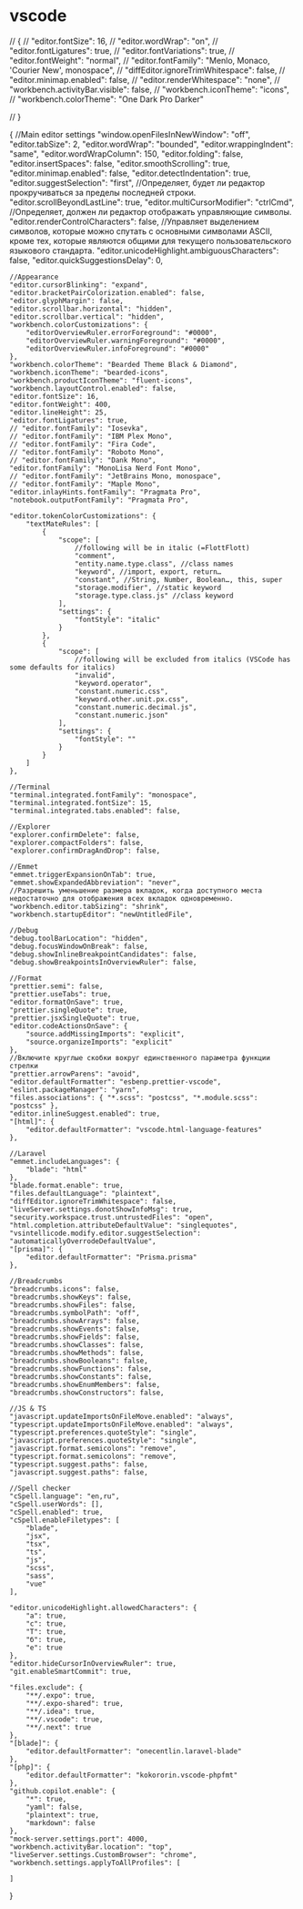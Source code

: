 # vscode
// {
//     "editor.fontSize": 16,
//     "editor.wordWrap": "on",
//     "editor.fontLigatures": true,
//     "editor.fontVariations": true,
//     "editor.fontWeight": "normal",
//     "editor.fontFamily": "Menlo, Monaco, 'Courier New', monospace",
//     "diffEditor.ignoreTrimWhitespace": false,
//     "editor.minimap.enabled": false,
//     "editor.renderWhitespace": "none",
//     "workbench.activityBar.visible": false,
//     "workbench.iconTheme": "icons",
//     "workbench.colorTheme": "One Dark Pro Darker"

// }

{
	//Main editor settings
	"window.openFilesInNewWindow": "off",
	"editor.tabSize": 2,
	"editor.wordWrap": "bounded",
	"editor.wrappingIndent": "same",
	"editor.wordWrapColumn": 150,
	"editor.folding": false,
	"editor.insertSpaces": false,
	"editor.smoothScrolling": true,
	"editor.minimap.enabled": false,
	"editor.detectIndentation": true,
	"editor.suggestSelection": "first",
	//Определяет, будет ли редактор прокручиваться за пределы последней строки.
	"editor.scrollBeyondLastLine": true,
	"editor.multiCursorModifier": "ctrlCmd",
	//Определяет, должен ли редактор отображать управляющие символы.
	"editor.renderControlCharacters": false,
	//Управляет выделением символов, которые можно спутать с основными символами ASCII, кроме тех, которые являются общими для текущего пользовательского языкового стандарта.
	"editor.unicodeHighlight.ambiguousCharacters": false,
	"editor.quickSuggestionsDelay": 0,

	//Appearance
	"editor.cursorBlinking": "expand",
	"editor.bracketPairColorization.enabled": false,
	"editor.glyphMargin": false,
	"editor.scrollbar.horizontal": "hidden",
	"editor.scrollbar.vertical": "hidden",
	"workbench.colorCustomizations": {
		"editorOverviewRuler.errorForeground": "#0000",
		"editorOverviewRuler.warningForeground": "#0000",
		"editorOverviewRuler.infoForeground": "#0000"
	},
	"workbench.colorTheme": "Bearded Theme Black & Diamond",
	"workbench.iconTheme": "bearded-icons",
	"workbench.productIconTheme": "fluent-icons",
	"workbench.layoutControl.enabled": false,
	"editor.fontSize": 16,
	"editor.fontWeight": 400,
	"editor.lineHeight": 25,
	"editor.fontLigatures": true,
	// "editor.fontFamily": "Iosevka",
	// "editor.fontFamily": "IBM Plex Mono",
	// "editor.fontFamily": "Fira Code",
	// "editor.fontFamily": "Roboto Mono",
	// "editor.fontFamily": "Dank Mono",
	"editor.fontFamily": "MonoLisa Nerd Font Mono",
	// "editor.fontFamily": "JetBrains Mono, monospace",
	// "editor.fontFamily": "Maple Mono",
	"editor.inlayHints.fontFamily": "Pragmata Pro",
	"notebook.outputFontFamily": "Pragmata Pro",

	"editor.tokenColorCustomizations": {
		"textMateRules": [
			{
				"scope": [
					//following will be in italic (=FlottFlott)
					"comment",
					"entity.name.type.class", //class names
					"keyword", //import, export, return…
					"constant", //String, Number, Boolean…, this, super
					"storage.modifier", //static keyword
					"storage.type.class.js" //class keyword
				],
				"settings": {
					"fontStyle": "italic"
				}
			},
			{
				"scope": [
					//following will be excluded from italics (VSCode has some defaults for italics)
					"invalid",
					"keyword.operator",
					"constant.numeric.css",
					"keyword.other.unit.px.css",
					"constant.numeric.decimal.js",
					"constant.numeric.json"
				],
				"settings": {
					"fontStyle": ""
				}
			}
		]
	},

	//Terminal
	"terminal.integrated.fontFamily": "monospace",
	"terminal.integrated.fontSize": 15,
	"terminal.integrated.tabs.enabled": false,

	//Explorer
	"explorer.confirmDelete": false,
	"explorer.compactFolders": false,
	"explorer.confirmDragAndDrop": false,

	//Emmet
	"emmet.triggerExpansionOnTab": true,
	"emmet.showExpandedAbbreviation": "never",
	//Разрешить уменьшение размера вкладок, когда доступного места недостаточно для отображения всех вкладок одновременно.
	"workbench.editor.tabSizing": "shrink",
	"workbench.startupEditor": "newUntitledFile",

	//Debug
	"debug.toolBarLocation": "hidden",
	"debug.focusWindowOnBreak": false,
	"debug.showInlineBreakpointCandidates": false,
	"debug.showBreakpointsInOverviewRuler": false,

	//Format
	"prettier.semi": false,
	"prettier.useTabs": true,
	"editor.formatOnSave": true,
	"prettier.singleQuote": true,
	"prettier.jsxSingleQuote": true,
	"editor.codeActionsOnSave": {
		"source.addMissingImports": "explicit",
		"source.organizeImports": "explicit"
	},
	//Включите круглые скобки вокруг единственного параметра функции стрелки
	"prettier.arrowParens": "avoid",
	"editor.defaultFormatter": "esbenp.prettier-vscode",
	"eslint.packageManager": "yarn",
	"files.associations": { "*.scss": "postcss", "*.module.scss": "postcss" },
	"editor.inlineSuggest.enabled": true,
	"[html]": {
		"editor.defaultFormatter": "vscode.html-language-features"
	},

	//Laravel
	"emmet.includeLanguages": {
		"blade": "html"
	},
	"blade.format.enable": true,
	"files.defaultLanguage": "plaintext",
	"diffEditor.ignoreTrimWhitespace": false,
	"liveServer.settings.donotShowInfoMsg": true,
	"security.workspace.trust.untrustedFiles": "open",
	"html.completion.attributeDefaultValue": "singlequotes",
	"vsintellicode.modify.editor.suggestSelection": "automaticallyOverrodeDefaultValue",
	"[prisma]": {
		"editor.defaultFormatter": "Prisma.prisma"
	},

	//Breadcrumbs
	"breadcrumbs.icons": false,
	"breadcrumbs.showKeys": false,
	"breadcrumbs.showFiles": false,
	"breadcrumbs.symbolPath": "off",
	"breadcrumbs.showArrays": false,
	"breadcrumbs.showEvents": false,
	"breadcrumbs.showFields": false,
	"breadcrumbs.showClasses": false,
	"breadcrumbs.showMethods": false,
	"breadcrumbs.showBooleans": false,
	"breadcrumbs.showFunctions": false,
	"breadcrumbs.showConstants": false,
	"breadcrumbs.showEnumMembers": false,
	"breadcrumbs.showConstructors": false,

	//JS & TS
	"javascript.updateImportsOnFileMove.enabled": "always",
	"typescript.updateImportsOnFileMove.enabled": "always",
	"typescript.preferences.quoteStyle": "single",
	"javascript.preferences.quoteStyle": "single",
	"javascript.format.semicolons": "remove",
	"typescript.format.semicolons": "remove",
	"typescript.suggest.paths": false,
	"javascript.suggest.paths": false,

	//Spell checker
	"cSpell.language": "en,ru",
	"cSpell.userWords": [],
	"cSpell.enabled": true,
	"cSpell.enableFiletypes": [
		"blade",
		"jsx",
		"tsx",
		"ts",
		"js",
		"scss",
		"sass",
		"vue"
	],

	"editor.unicodeHighlight.allowedCharacters": {
		"а": true,
		"с": true,
		"Т": true,
		"б": true,
		"е": true
	},
	"editor.hideCursorInOverviewRuler": true,
	"git.enableSmartCommit": true,

	"files.exclude": {
		"**/.expo": true,
		"**/.expo-shared": true,
		"**/.idea": true,
		"**/.vscode": true,
		"**/.next": true
	},
	"[blade]": {
		"editor.defaultFormatter": "onecentlin.laravel-blade"
	},
	"[php]": {
		"editor.defaultFormatter": "kokororin.vscode-phpfmt"
	},
	"github.copilot.enable": {
		"*": true,
		"yaml": false,
		"plaintext": true,
		"markdown": false
	},
	"mock-server.settings.port": 4000,
	"workbench.activityBar.location": "top",
	"liveServer.settings.CustomBrowser": "chrome",
	"workbench.settings.applyToAllProfiles": [
		
	]
}
